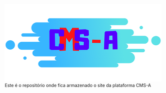 ![alt text](https://github.com/cms-aluno/cms-a/blob/main/images/CMS-A%20logo%20(Sem%20fundo).png)
Este é o repositório onde fica armazenado o site da plataforma CMS-A
